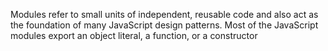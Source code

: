 
 Modules refer to small units of independent, reusable code and also act as the foundation of many JavaScript design patterns.  Most of the JavaScript modules export an object literal, a function, or a constructor
